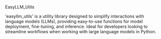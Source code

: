 EasyLLM_Utils

'easyllm_utils' is a utility library designed to simplify interactions with language models (LLMs), providing easy-to-use functions for model deployment, fine-tuning, and inference. Ideal for developers looking to streamline workflows when working with large language models in Python.
